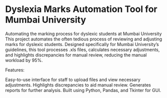 # Dyslexia Marks Automation Tool for Mumbai University

Automating the marking process for dyslexic students at Mumbai University
This project automates the often tedious process of reviewing and adjusting marks for dyslexic students. Designed specifically for Mumbai University’s guidelines, this tool processes .xls files, calculates necessary adjustments, and highlights discrepancies for manual review, reducing the manual workload by 95%.

Features:

  Easy-to-use interface for staff to upload files and view necessary adjustments.
  Highlights discrepancies to aid manual review.
  Generates reports for further analysis.
  Built using Python, Pandas, and Tkinter for GUI.
